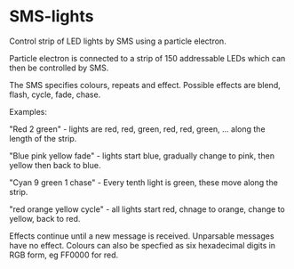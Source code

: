# SMS-lights
Control strip of LED lights by SMS using a particle electron.

Particle electron is connected to a strip of 150 addressable LEDs which can then be controlled by SMS. 

The SMS specifies colours, repeats and effect. Possible effects are blend, flash, cycle, fade, chase.

Examples:

"Red 2 green" - lights are red, red, green, red, red, green, ... along the length of the strip.

"Blue pink yellow fade"  - lights start blue, gradually change to pink, then yellow then back to blue. 

"Cyan 9 green 1 chase" - Every tenth light is green, these move along the strip.

"red orange yellow cycle" - all lights start red, chnage to orange, change to yellow, back to red.

Effects continue until a new message is received. Unparsable messages have no effect. 
Colours can also be specfied as six hexadecimal digits in RGB form, eg FF0000 for red.
